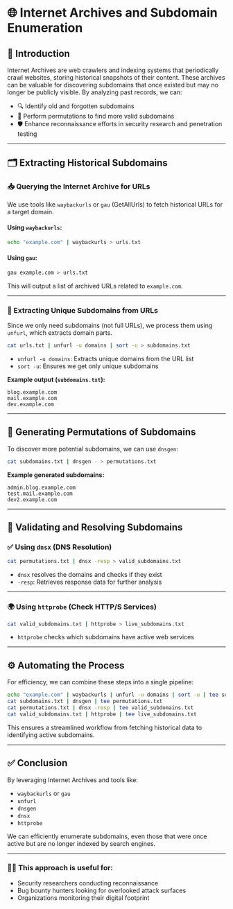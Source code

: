 
# 🌐 Internet Archives and Subdomain Enumeration

## 📖 Introduction

Internet Archives are web crawlers and indexing systems that periodically crawl websites, storing historical snapshots of their content. These archives can be valuable for discovering subdomains that once existed but may no longer be publicly visible. By analyzing past records, we can:

- 🔍 Identify old and forgotten subdomains  
- 🧪 Perform permutations to find more valid subdomains  
- 🛡️ Enhance reconnaissance efforts in security research and penetration testing  

---

## 🗂️ Extracting Historical Subdomains

### 📥 Querying the Internet Archive for URLs

We use tools like `waybackurls` or `gau` (GetAllUrls) to fetch historical URLs for a target domain.

#### Using `waybackurls`:
```bash
echo "example.com" | waybackurls > urls.txt
```

#### Using `gau`:
```bash
gau example.com > urls.txt
```

This will output a list of archived URLs related to `example.com`.

---

### 🧹 Extracting Unique Subdomains from URLs

Since we only need subdomains (not full URLs), we process them using `unfurl`, which extracts domain parts.

```bash
cat urls.txt | unfurl -u domains | sort -u > subdomains.txt
```

- `unfurl -u domains`: Extracts unique domains from the URL list  
- `sort -u`: Ensures we get only unique subdomains  

**Example output (`subdomains.txt`):**
```
blog.example.com  
mail.example.com  
dev.example.com
```

---

## 🧬 Generating Permutations of Subdomains

To discover more potential subdomains, we can use `dnsgen`:

```bash
cat subdomains.txt | dnsgen - > permutations.txt
```

**Example generated subdomains:**
```
admin.blog.example.com  
test.mail.example.com  
dev2.example.com
```

---

## 🔎 Validating and Resolving Subdomains

### ✅ Using `dnsx` (DNS Resolution)

```bash
cat permutations.txt | dnsx -resp > valid_subdomains.txt
```

- `dnsx` resolves the domains and checks if they exist  
- `-resp`: Retrieves response data for further analysis

---

### 🌍 Using `httprobe` (Check HTTP/S Services)

```bash
cat valid_subdomains.txt | httprobe > live_subdomains.txt
```

- `httprobe` checks which subdomains have active web services

---

## ⚙️ Automating the Process

For efficiency, we can combine these steps into a single pipeline:

```bash
echo "example.com" | waybackurls | unfurl -u domains | sort -u | tee subdomains.txt
cat subdomains.txt | dnsgen | tee permutations.txt
cat permutations.txt | dnsx -resp | tee valid_subdomains.txt
cat valid_subdomains.txt | httprobe | tee live_subdomains.txt
```

This ensures a streamlined workflow from fetching historical data to identifying active subdomains.

---

## ✅ Conclusion

By leveraging Internet Archives and tools like:

- `waybackurls` or `gau`
- `unfurl`
- `dnsgen`
- `dnsx`
- `httprobe`

We can efficiently enumerate subdomains, even those that were once active but are no longer indexed by search engines.

---

### 👨‍💻 This approach is useful for:

- Security researchers conducting reconnaissance  
- Bug bounty hunters looking for overlooked attack surfaces  
- Organizations monitoring their digital footprint
